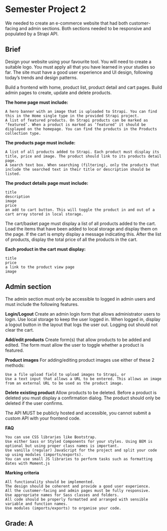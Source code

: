 # Semester Project 2

We needed to create an e-commerce website that had both customer-facing and admin sections.
Both sections needed to be responsive and populated by a Strapi API.

## Brief
Design your website using your favourite tool. You will need to create a suitable logo.
You must apply all that you have learned in your studies so far.
The site must have a good user experience and UI design, following today’s trends and design patterns.

Build a frontend with home, product list, product detail and cart pages.
Build admin pages to create, update and delete products.

**The home page must include:**

    A hero banner with an image that is uploaded to Strapi. You can find this in the Home single type in the provided Strapi project.
    A list of featured products. On Strapi products can be marked as ‘featured’. When a product is marked as ‘featured’ it should be displayed on the homepage. You can find the products in the Products collection type.

**The products page must include:**

    A list of all products added to Strapi. Each product must display its title, price and image. The product should link to its products detail page.
    A search text box. When searching (filtering), only the products that include the searched text in their title or description should be listed.


**The product details page must include:**

    title
    description
    image
    price
    an add to cart button. This will toggle the product in and out of a cart array stored in local storage.

The cart/basket page must display a list of all products added to the cart.
Load the items that have been added to local storage and display them on the page. If the cart is empty display a message indicating this.
After the list of products, display the total price of all the products in the cart.

**Each product in the cart must display:**

    title
    price
    a link to the product view page
    image


## Admin section

The admin section must only be accessible to logged in admin users and must include the following features.

**Login/Logout**
Create an admin login form that allows administrator users to login. Use local storage to keep the user logged in.
When logged in, display a logout button in the layout that logs the user out. Logging out should not clear the cart.

**Add/edit products**
Create form(s) that allow products to be added and edited. The form must allow the user to toggle whether a product is featured.

**Product images**
For adding/editing product images use either of these 2 methods:

    Use a file upload field to upload images to Strapi, or
    Use a text input that allows a URL to be entered. This allows an image from an external URL to be used as the product image.

**Delete existing product**
Allow products to be deleted. Before a product is deleted you must display a confirmation dialog.
The product should only be deleted if the user confirms.

The API MUST be publicly hosted and accessible, you cannot submit a custom API with your frontend code.

**FAQ**

    You can use CSS libraries like Bootstrap.
    Use either Sass or Styled Components for your styles. Using BEM is optional but using proper class names is important.
    Use vanilla (regular) JavaScript for the project and split your code up using modules (imports/exports).
    You can use small JS libraries to perform tasks such as formatting dates with Moment.js

**Marking criteria**

    All functionality should be implemented.
    The design should be coherent and provide a good user experience.
    All the customer-facing and admin pages must be fully responsive.
    Use appropriate names for Sass classes and folders.
    All code should be properly formatted and arranged with sensible variable and function names.
    Use modules (imports/exports) to organise your code.

## Grade: A
